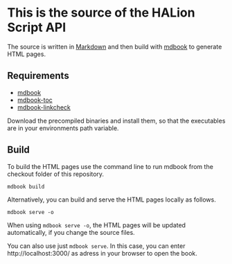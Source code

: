 # This is the source of the HALion Script API

The source is written in [Markdown](https://www.markdownguide.org/getting-started/) and then build with [mdbook](https://github.com/rust-lang/mdBook) to generate HTML pages.

## Requirements

* [mdbook](https://github.com/rust-lang/mdBook)
* [mdbook-toc](https://github.com/badboy/mdbook-toc)
* [mdbook-linkcheck](https://github.com/Michael-F-Bryan/mdbook-linkcheck)

Download the precompiled binaries and install them, so that the executables are in your environments path variable.

## Build

To build the HTML pages use the command line to run mdbook from the checkout folder of this repository.

```
mdbook build
```

Alternatively, you can build and serve the HTML pages locally as follows.

```
mdbook serve -o
```

When using ``mdbook serve -o``, the HTML pages will be updated automatically, if you change the source files.

You can also use just ``mdbook serve``. In this case, you can enter http://localhost:3000/ as adress in your browser to open the book.
